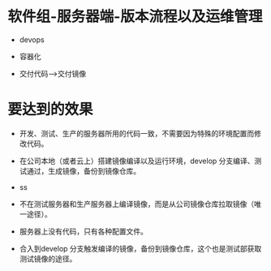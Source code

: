 # 软件组-服务器端-版本流程以及运维管理

* devops

* 容器化

* 交付代码--&gt;交付镜像

# 要达到的效果

* 开发、测试、生产的服务器所用的代码一致，不需要因为特殊的环境配置而修改代码。
* 在公司本地（或者云上）搭建镜像编译以及运行环境，develop 分支编译、测试通过，生成镜像，备份到镜像仓库。

* ss

* 不在测试服务器和生产服务器上编译镜像，而是从公司镜像仓库拉取镜像（唯一途径）。

* 服务器上没有代码，只有各种配置文件。

* 合入到develop 分支触发编译的镜像，备份到镜像仓库，这个也是测试部获取测试镜像的途径。

# 



